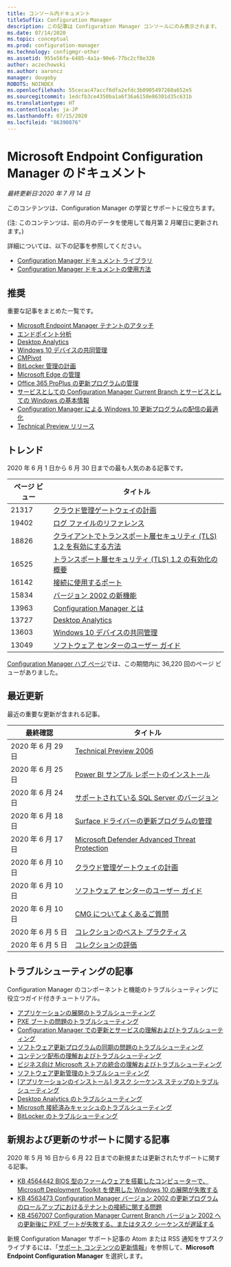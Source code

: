 ```yaml
---
title: コンソール内ドキュメント
titleSuffix: Configuration Manager
description: この記事は Configuration Manager コンソールにのみ表示されます。
ms.date: 07/14/2020
ms.topic: conceptual
ms.prod: configuration-manager
ms.technology: configmgr-other
ms.assetid: 955e56fa-6485-4a1a-90e6-77bc2cf8e326
author: aczechowski
ms.author: aaroncz
manager: dougeby
ROBOTS: NOINDEX
ms.openlocfilehash: 55cecac47accf6dfa2efdc3b0905497260a652e5
ms.sourcegitcommit: 1edcfb3ce4350ba1a6f36a6150e86301d35c631b
ms.translationtype: HT
ms.contentlocale: ja-JP
ms.lasthandoff: 07/15/2020
ms.locfileid: "86390876"
---
```

<!-- 
- Feature 1357546
- This page displays in-console, under the Community workspace, Documentation node. 
- Don't use any relative links; must be full https://docs.microsoft.com and language neutral
- Process: https://microsoft.sharepoint.com/teams/ConfigMgr/Documents/ContentPub/Data%20collection%20process%20for%20Feature%201357546%20In-console%20documentation.docx?web=1
-->

# <a name="microsoft-endpoint-configuration-manager-documentation"></a>Microsoft Endpoint Configuration Manager のドキュメント

*最終更新日:2020 年 7 月 14 日*

このコンテンツは、Configuration Manager の学習とサポートに役立ちます。

(注: このコンテンツは、前の月のデータを使用して毎月第 2 月曜日に更新されます。)

詳細については、以下の記事を参照してください。

- [Configuration Manager ドキュメント ライブラリ](https://docs.microsoft.com/mem/configmgr)  
- [Configuration Manager ドキュメントの使用方法](https://docs.microsoft.com/mem/configmgr/core/understand/use-docs)

## <a name="recommended"></a>推奨

重要な記事をまとめた一覧です。

- [Microsoft Endpoint Manager テナントのアタッチ](https://docs.microsoft.com/mem/configmgr/tenant-attach/)
- [エンドポイント分析](https://docs.microsoft.com/mem/analytics/)
- [Desktop Analytics](https://docs.microsoft.com/mem/configmgr/desktop-analytics/)
- [Windows 10 デバイスの共同管理](https://docs.microsoft.com/mem/configmgr/comanage/)  
- [CMPivot](https://docs.microsoft.com/mem/configmgr/core/servers/manage/cmpivot)  
- [BitLocker 管理の計画](https://docs.microsoft.com/mem/configmgr/protect/plan-design/bitlocker-management)  
- [Microsoft Edge の管理](https://docs.microsoft.com/mem/configmgr/apps/deploy-use/deploy-edge)  
- [Office 365 ProPlus の更新プログラムの管理](https://docs.microsoft.com/mem/configmgr/sum/deploy-use/manage-office-365-proplus-updates)  
- [サービスとしての Configuration Manager Current Branch とサービスとしての Windows の基本情報](https://docs.microsoft.com/mem/configmgr/core/understand/configuration-manager-and-windows-as-service)
- [Configuration Manager による Windows 10 更新プログラムの配信の最適化](https://docs.microsoft.com/mem/configmgr/sum/deploy-use/optimize-windows-10-update-delivery)
- [Technical Preview リリース](https://docs.microsoft.com/mem/configmgr/core/get-started/technical-preview)

## <a name="trending"></a>トレンド

2020 年 6 月 1 日から 6 月 30 日までの最も人気のある記事です。

| ページ ビュー | タイトル |
|------------|-------|
| 21317 | [クラウド管理ゲートウェイの計画](https://docs.microsoft.com/mem/configmgr/core/clients/manage/cmg/plan-cloud-management-gateway) |
| 19402 | [ログ ファイルのリファレンス](https://docs.microsoft.com/mem/configmgr/core/plan-design/hierarchy/log-files) |
| 18826 | [クライアントでトランスポート層セキュリティ (TLS) 1.2 を有効にする方法](https://docs.microsoft.com/mem/configmgr/core/plan-design/security/enable-tls-1-2-client) |
| 16525 | [トランスポート層セキュリティ (TLS) 1.2 の有効化の概要](https://docs.microsoft.com/mem/configmgr/core/plan-design/security/enable-tls-1-2) |
| 16142 | [接続に使用するポート](https://docs.microsoft.com/mem/configmgr/core/plan-design/hierarchy/ports) |
| 15834 | [バージョン 2002 の新機能](https://docs.microsoft.com/mem/configmgr/core/plan-design/changes/whats-new-in-version-2002) |
| 13963 | [Configuration Manager とは](https://docs.microsoft.com/mem/configmgr/core/understand/introduction) |
| 13727 | [Desktop Analytics](https://docs.microsoft.com/mem/configmgr/desktop-analytics/overview) |
| 13603 | [Windows 10 デバイスの共同管理](https://docs.microsoft.com/mem/configmgr/comanage/overview) |
| 13049 | [ソフトウェア センターのユーザー ガイド](https://docs.microsoft.com/mem/configmgr/core/understand/software-center) |

[Configuration Manager ハブ ページ](https://docs.microsoft.com/mem/configmgr/)では、この期間内に 36,220 回のページ ビューがありました。

## <a name="recently-updated"></a>最近更新

最近の重要な更新が含まれる記事。

| 最終確認 | タイトル |
|---------------|-------|
| 2020 年 6 月 29 日 | [Technical Preview 2006](https://docs.microsoft.com/mem/configmgr/core/get-started/2020/technical-preview-2006) |
| 2020 年 6 月 25 日 | [Power BI サンプル レポートのインストール](https://docs.microsoft.com/mem/configmgr/core/servers/manage/powerbi-sample-reports) |
| 2020 年 6 月 24 日 | [サポートされている SQL Server のバージョン](https://docs.microsoft.com/mem/configmgr/core/plan-design/configs/support-for-sql-server-versions) |
| 2020 年 6 月 18 日 | [Surface ドライバーの更新プログラムの管理](https://docs.microsoft.com/mem/configmgr/sum/deploy-use/surface-drivers) |
| 2020 年 6 月 17 日 | [Microsoft Defender Advanced Threat Protection](https://docs.microsoft.com/mem/configmgr/protect/deploy-use/defender-advanced-threat-protection) |
| 2020 年 6 月 10 日 | [クラウド管理ゲートウェイの計画](https://docs.microsoft.com/mem/configmgr/core/clients/manage/cmg/plan-cloud-management-gateway) |
| 2020 年 6 月 10 日 | [ソフトウェア センターのユーザー ガイド](https://docs.microsoft.com/mem/configmgr/core/understand/software-center) |
| 2020 年 6 月 10 日 | [CMG についてよくあるご質問](https://docs.microsoft.com/mem/configmgr/core/clients/manage/cmg/cloud-management-gateway-faq) |
| 2020 年 6 月 5 日 | [コレクションのベスト プラクティス](https://docs.microsoft.com/mem/configmgr/core/clients/manage/collections/best-practices-for-collections) |
| 2020 年 6 月 5 日 | [コレクションの評価](https://docs.microsoft.com/mem/configmgr/core/clients/manage/collections/collection-evaluation) |

## <a name="troubleshooting-articles"></a>トラブルシューティングの記事

Configuration Manager のコンポーネントと機能のトラブルシューティングに役立つガイド付きチュートリアル。

- [アプリケーションの展開のトラブルシューティング](https://docs.microsoft.com/mem/configmgr/apps/understand/app-deployment-technical-reference)
- [PXE ブートの問題のトラブルシューティング](https://support.microsoft.com/help/4468612)
- [Configuration Manager での更新とサービスの理解およびトラブルシューティング](https://support.microsoft.com/help/4490424)
- [ソフトウェア更新プログラムの同期の問題のトラブルシューティング](https://support.microsoft.com/help/10059)
- [コンテンツ配布の理解およびトラブルシューティング](https://support.microsoft.com/help/4482728)
- [ビジネス向け Microsoft ストアの統合の理解およびトラブルシューティング](https://docs.microsoft.com/mem/configmgr/apps/deploy-use/troubleshoot-microsoft-store-for-business-integration)
- [ソフトウェア更新管理のトラブルシューティング](https://support.microsoft.com/help/10680)
- [[アプリケーションのインストール] タスク シーケンス ステップのトラブルシューティング](https://support.microsoft.com/help/18408/)
- [Desktop Analytics のトラブルシューティング](https://docs.microsoft.com/mem/configmgr/desktop-analytics/troubleshooting)
- [Microsoft 接続済みキャッシュのトラブルシューティング](https://docs.microsoft.com/mem/configmgr/core/servers/deploy/configure/troubleshoot-microsoft-connected-cache)
- [BitLocker のトラブルシューティング](https://docs.microsoft.com/mem/configmgr/protect/tech-ref/bitlocker/troubleshoot)

## <a name="new-and-updated-support-articles"></a>新規および更新のサポートに関する記事

2020 年 5 月 16 日から 6 月 22 日までの新規または更新されたサポートに関する記事。

- [KB 4564442 BIOS 型のファームウェアを搭載したコンピューターで、Microsoft Deployment Toolkit を使用した Windows 10 の展開が失敗する](https://support.microsoft.com/help/4564442)
- [KB 4563473 Configuration Manager バージョン 2002 の更新プログラムのロールアップにおけるテナントの接続に関する問題](https://support.microsoft.com/help/4563473)
- [KB 4567007 Configuration Manager Current Branch バージョン 2002 への更新後に PXE ブートが失敗する、またはタスク シーケンスが遅延する](https://support.microsoft.com/help/4567007)

新規 Configuration Manager サポート記事の Atom または RSS 通知をサブスクライブするには、「[サポート コンテンツの更新情報](https://support.microsoft.com/help/4089498/)」を参照して、**Microsoft Endpoint Configuration Manager** を選択します。  
